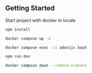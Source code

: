 
## Getting Started

Start project with docker in locale

```bash
npm install

docker compose up -d

docker compose exec -it adonijs bash

npm run dev

docker compose down --remove-orphans
```

